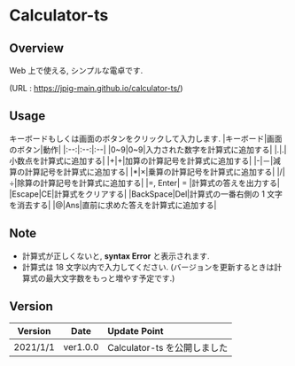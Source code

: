 # Calculator-ts

## Overview

Web 上で使える, シンプルな電卓です.

(URL : https://jpig-main.github.io/calculator-ts/)

## Usage

キーボードもしくは画面のボタンをクリックして入力します.
|キーボード|画面のボタン|動作|
|:--:|:--:|:--|
|0~9|0~9|入力された数字を計算式に追加する|
|.|.|小数点を計算式に追加する|
|+|+|加算の計算記号を計算式に追加する|
|-|－|減算の計算記号を計算式に追加する|
|\*|×|乗算の計算記号を計算式に追加する|
|/|÷|除算の計算記号を計算式に追加する|
|=, Enter| = |計算式の答えを出力する|
|Escape|CE|計算式をクリアする|
|BackSpace|Del|計算式の一番右側の 1 文字を消去する|
|@|Ans|直前に求めた答えを計算式に追加する|

## Note

- 計算式が正しくないと, **syntax Error** と表示されます.
- 計算式は 18 文字以内で入力してください. (バージョンを更新するときは計算式の最大文字数をもっと増やす予定です.)

## Version

| Version  |   Date   | Update Point                 |
| :------: | :------: | :--------------------------- |
| 2021/1/1 | ver1.0.0 | Calculator-ts を公開しました |
